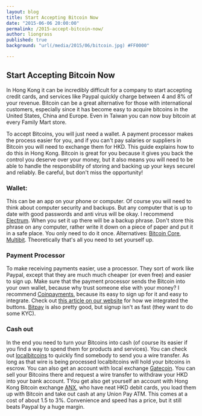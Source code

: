 ```yaml
---
layout: blog
title: Start Accepting Bitcoin Now
date: "2015-06-06 20:00:00"
permalink: /2015-accept-bitcoin-now/
author: liongrass
published: true
background: "url(/media/2015/06/bitcoin.jpg) #FF0000"

---
```


## Start Accepting Bitcoin Now

In Hong Kong it can be incredibly difficult for a company to start accepting credit cards, and services like Paypal quickly charge between 4 and 8% of your revenue. Bitcoin can be a great alternative for those with international customers, especially since it has become easy to acquire bitcoins in the United States, China and Europe. Even in Taiwan you can now buy bitcoin at every Family Mart store.

To accept Bitcoins, you will just need a wallet. A payment processor makes the process easier for you, and if you can't pay salaries or suppliers in Bitcoin you will need to exchange them for HKD. This guide explains how to do this in Hong Kong. Bitcoin is great for you because it gives you back the control you deserve over your money, but it also means you will need to be able to handle the responsbility of storing and backing up your keys securel and reliably. Be careful, but don't miss the opportunity!

### Wallet:
This can be an app on your phone or computer. Of course you will need to think about computer security and backups. But any computer that is up to date with good passwords and anti virus will be okay.
I recommend [Electrum](https://electrum.org/). When you set it up there will be a backup phrase. Don't store this phrase on any computer, rather write it down on a piece of paper and put it in a safe place.
You only need to do it once.
Alternatives: [Bitcoin Core](https://bitcoin.org/en/download), [Multibit](https://www.multibit.org/index.html).
Theoretically that's all you need to set yourself up.

### Payment Processor
To make receiving payments easier, use a processor. They sort of work like Paypal, except that they are much much cheaper (or even free) and easier to sign up. Make sure that the payment processor sends the Bitcoin into your own wallet, because why trust someone else with your money?
I recommend [Coinpayments](https://www.coinpayments.net/index.php), because its easy to sign up for it and easy to integrate.
Check out [this article on our website](https://www.bitcoinhk.org/2015-tuspark-bitcoin-lecture-series/) for how we integrated the buttons.
[Bitpay](https://bitpay.com/) is also pretty good, but signup isn't as fast (they want to do some KYC).

### Cash out
In the end you need to turn your Bitcoins into cash (of course its easier if you find a way to spend them for products and services).
You can check out [localbitcoins](https://localbitcoins.com/) to quickly find somebody to send you a wire transfer. As long as that wire is being processed localbitcoins will hold your bitcoins in escrow.
You can also get an account with local exchange [Gatecoin](https://gatecoin.com/). You can sell your Bitcoins there and request a wire transfer to withdraw your HKD into your bank account.
TYou get also get yourself an account with Hong Kong Bitcoin exchange [ANX](https://anxbtc.com/), who have neat HKD debit cards, you load them up with Bitcoin and take out cash at any Union Pay ATM. This comes at a cost of about 1.5 to 3%. Convenience and speed has a price, but it still beats Paypal by a huge margin.
